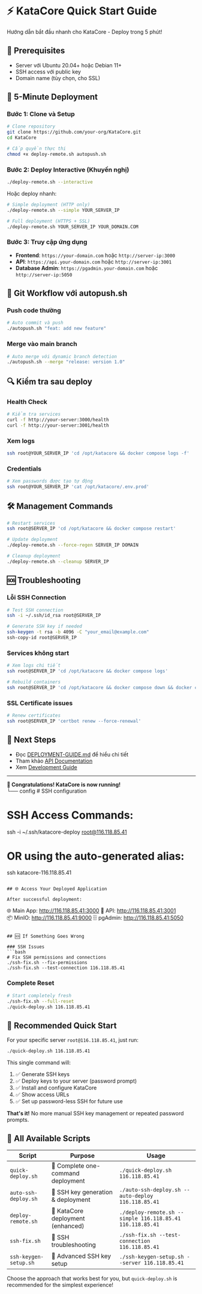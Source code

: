 # ⚡ KataCore Quick Start Guide

Hướng dẫn bắt đầu nhanh cho KataCore - Deploy trong 5 phút!

## 🎯 Prerequisites

- Server với Ubuntu 20.04+ hoặc Debian 11+
- SSH access với public key
- Domain name (tùy chọn, cho SSL)

## 🚀 5-Minute Deployment

### Bước 1: Clone và Setup
```bash
# Clone repository
git clone https://github.com/your-org/KataCore.git
cd KataCore

# Cấp quyền thực thi
chmod +x deploy-remote.sh autopush.sh
```

### Bước 2: Deploy Interactive (Khuyến nghị)
```bash
./deploy-remote.sh --interactive
```

Hoặc deploy nhanh:
```bash
# Simple deployment (HTTP only)
./deploy-remote.sh --simple YOUR_SERVER_IP

# Full deployment (HTTPS + SSL)
./deploy-remote.sh YOUR_SERVER_IP YOUR_DOMAIN.COM
```

### Bước 3: Truy cập ứng dụng
- **Frontend**: `https://your-domain.com` hoặc `http://server-ip:3000`
- **API**: `https://api.your-domain.com` hoặc `http://server-ip:3001`
- **Database Admin**: `https://pgadmin.your-domain.com` hoặc `http://server-ip:5050`

## 📝 Git Workflow với autopush.sh

### Push code thường
```bash
# Auto commit và push
./autopush.sh "feat: add new feature"
```

### Merge vào main branch
```bash
# Auto merge với dynamic branch detection
./autopush.sh --merge "release: version 1.0"
```

## 🔍 Kiểm tra sau deploy

### Health Check
```bash
# Kiểm tra services
curl -f http://your-server:3000/health
curl -f http://your-server:3001/health
```

### Xem logs
```bash
ssh root@YOUR_SERVER_IP 'cd /opt/katacore && docker compose logs -f'
```

### Credentials
```bash
# Xem passwords được tạo tự động
ssh root@YOUR_SERVER_IP 'cat /opt/katacore/.env.prod'
```

## 🛠️ Management Commands

```bash
# Restart services
ssh root@SERVER_IP 'cd /opt/katacore && docker compose restart'

# Update deployment
./deploy-remote.sh --force-regen SERVER_IP DOMAIN

# Cleanup deployment
./deploy-remote.sh --cleanup SERVER_IP
```

## 🆘 Troubleshooting

### Lỗi SSH Connection
```bash
# Test SSH connection
ssh -i ~/.ssh/id_rsa root@SERVER_IP

# Generate SSH key if needed
ssh-keygen -t rsa -b 4096 -C "your_email@example.com"
ssh-copy-id root@SERVER_IP
```

### Services không start
```bash
# Xem logs chi tiết
ssh root@SERVER_IP 'cd /opt/katacore && docker compose logs'

# Rebuild containers
ssh root@SERVER_IP 'cd /opt/katacore && docker compose down && docker compose up -d --build'
```

### SSL Certificate issues
```bash
# Renew certificates
ssh root@SERVER_IP 'certbot renew --force-renewal'
```

## 📖 Next Steps

- Đọc [DEPLOYMENT-GUIDE.md](DEPLOYMENT-GUIDE.md) để hiểu chi tiết
- Tham khảo [API Documentation](docs/api/) 
- Xem [Development Guide](docs/guides/DEVELOPMENT.md)

---

**🎉 Congratulations! KataCore is now running!**  
└── config               # SSH configuration

# SSH Access Commands:
ssh -i ~/.ssh/katacore-deploy root@116.118.85.41
# OR using the auto-generated alias:
ssh katacore-116.118.85.41
```

## 🌐 Access Your Deployed Application

After successful deployment:

```
🌐 Main App:      http://116.118.85.41:3000
🚀 API:          http://116.118.85.41:3001  
📦 MinIO:        http://116.118.85.41:9000
🗄️  pgAdmin:      http://116.118.85.41:5050
```

## 🆘 If Something Goes Wrong

### SSH Issues
```bash
# Fix SSH permissions and connections
./ssh-fix.sh --fix-permissions
./ssh-fix.sh --test-connection 116.118.85.41
```

### Complete Reset
```bash
# Start completely fresh
./ssh-fix.sh --full-reset
./quick-deploy.sh 116.118.85.41
```

## 🎉 Recommended Quick Start

For your specific server `root@116.118.85.41`, just run:

```bash
./quick-deploy.sh 116.118.85.41
```

This single command will:
1. ✅ Generate SSH keys
2. ✅ Deploy keys to your server (password prompt)
3. ✅ Install and configure KataCore
4. ✅ Show access URLs
5. ✅ Set up password-less SSH for future use

**That's it!** No more manual SSH key management or repeated password prompts.

## 📝 All Available Scripts

| Script | Purpose | Usage |
|--------|---------|-------|
| `quick-deploy.sh` | 🚀 Complete one-command deployment | `./quick-deploy.sh 116.118.85.41` |
| `auto-ssh-deploy.sh` | 🔑 SSH key generation & deployment | `./auto-ssh-deploy.sh --auto-deploy 116.118.85.41` |
| `deploy-remote.sh` | 🐳 KataCore deployment (enhanced) | `./deploy-remote.sh --simple 116.118.85.41 116.118.85.41` |
| `ssh-fix.sh` | 🔧 SSH troubleshooting | `./ssh-fix.sh --test-connection 116.118.85.41` |
| `ssh-keygen-setup.sh` | 🔐 Advanced SSH key setup | `./ssh-keygen-setup.sh --server 116.118.85.41` |

Choose the approach that works best for you, but `quick-deploy.sh` is recommended for the simplest experience!
